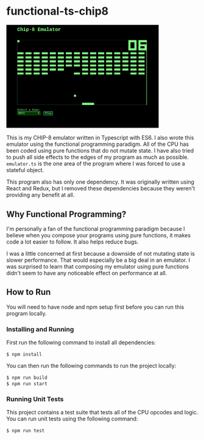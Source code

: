 # functional-ts-chip8

<img src="screenshots/brix.png" width="400" />

This is my CHIP-8 emulator written in Typescript with ES6. I also wrote this emulator using the functional programming paradigm. All of the CPU has been coded using pure functions that do not mutate state. I have also tried to push all side effects to the edges of my program as much as possible. `emulator.ts` is the one area of the program where I was forced to use a stateful object. 

This program also has only one dependency. It was originally written using React and Redux, but I removed these dependencies because they weren't providing any benefit at all. 

## Why Functional Programming?

I'm personally a fan of the functional programming paradigm because I believe when you compose your programs using pure functions, it makes code a lot easier to follow. It also helps reduce bugs. 

I was a little concerned at first because a downside of not mutating state is slower performance. That would especially be a big deal in an emulator. I was surprised to learn that composing my emulator using pure functions didn't seem to have any noticeable effect on performance at all.

## How to Run

You will need to have node and npm setup first before you can run this program locally. 

### Installing and Running

First run the following command to install all dependencies:
```
$ npm install
```

You can then run the following commands to run the project locally:
```
$ npm run build
$ npm run start
```

### Running Unit Tests

This project contains a test suite that tests all of the CPU opcodes and logic. You can run unit tests using the following command:
```
$ npm run test
```
